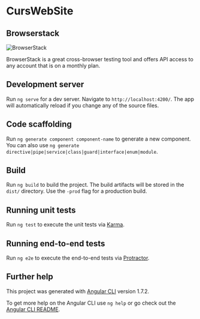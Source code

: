 # CursWebSite

## Browserstack
![BrowserStack](https://p14.zdusercontent.com/attachment/1015988/S8JeyiVs9onoFw2x08dmkUBMx?token=eyJhbGciOiJkaXIiLCJlbmMiOiJBMTI4Q0JDLUhTMjU2In0..XGVROeAGExB8PsRd1UIZdg.TR7soqfiNGlnvIp_LMAcFwFCHITEgeb7pya2KNkI2oZ0UeuoPFzsqDibW-0RD1kAai-Ady7iZaM5E1lH7WCdeUMmq-Pu03CLEwUc8ARF6S0jHv_5_42p-IpPZZmS9YdaZzpbxaTwJ8mG2Oi6nBgV3eI3X5wORLqaGVYXrnV2HD5qa1N03hZGvohgNz6ExDPl3QWDEDIa6522USqgVoz9TJ80YGuj026ca7lz5OvAGDKF9TaG1nY4g_IH6feOFKcvb3r1uA9KJ7SVqEWPs5kbQ1-U4ScQoMWhlXH5cKi97eo.SHhShFE0u7JMq8wwBfVQfA)

BrowserStack is a great cross-browser testing tool and offers API access to any account that is on a monthly plan. 

## Development server

Run `ng serve` for a dev server. Navigate to `http://localhost:4200/`. The app will automatically reload if you change any of the source files.

## Code scaffolding

Run `ng generate component component-name` to generate a new component. You can also use `ng generate directive|pipe|service|class|guard|interface|enum|module`.

## Build

Run `ng build` to build the project. The build artifacts will be stored in the `dist/` directory. Use the `-prod` flag for a production build.

## Running unit tests

Run `ng test` to execute the unit tests via [Karma](https://karma-runner.github.io).

## Running end-to-end tests

Run `ng e2e` to execute the end-to-end tests via [Protractor](http://www.protractortest.org/).

## Further help
This project was generated with [Angular CLI](https://github.com/angular/angular-cli) version 1.7.2.

To get more help on the Angular CLI use `ng help` or go check out the [Angular CLI README](https://github.com/angular/angular-cli/blob/master/README.md).

